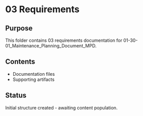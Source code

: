 # 03 Requirements

## Purpose
This folder contains 03 requirements documentation for 01-30-01_Maintenance_Planning_Document_MPD.

## Contents
- Documentation files
- Supporting artifacts

## Status
Initial structure created - awaiting content population.
